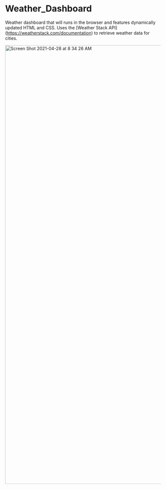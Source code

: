# Weather_Dashboard
Weather dashboard that will runs in the browser and features dynamically updated HTML and CSS.  Uses the [Weather Stack API] (https://weatherstack.com/documentation) to retrieve weather data for cities. 


<img width="1414" alt="Screen Shot 2021-04-28 at 8 34 26 AM" src="https://user-images.githubusercontent.com/78760719/116405695-ec6c0a00-a7fd-11eb-9882-0d64424ecb0f.png">
